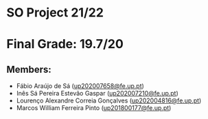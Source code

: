 # SO Project 21/22

# Final Grade: 19.7/20

## Members:

   - Fábio Araújo de Sá (up202007658@fe.up.pt)
   - Inês Sá Pereira Estevão Gaspar (up202007210@fe.up.pt)
   - Lourenço Alexandre Correia Gonçalves (up202004816@fe.up.pt)
   - Marcos William Ferreira Pinto (up201800177@fe.up.pt)